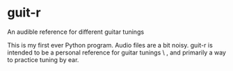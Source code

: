 # guit-r
An audible reference for different guitar tunings

This is my first ever Python program. Audio files are a bit noisy. guit-r is intended to be a personal reference for guitar tunings \\
, and primarily a way to practice tuning by ear.
